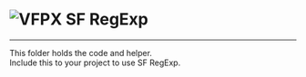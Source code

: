 # ![](vfpx_mini.gif "VFPX") SF RegExp

---
This folder holds the code and helper.   
Include this to your project to use SF RegExp.